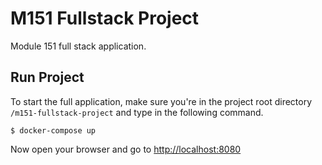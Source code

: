 # M151 Fullstack Project
Module 151 full stack application.

## Run Project
To start the full application, make sure you're in the project root directory `/m151-fullstack-project` and type in the following command.
```
$ docker-compose up
```
Now open your browser and go to <http://localhost:8080>
